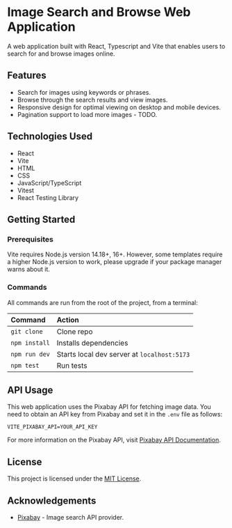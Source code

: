 # Image Search and Browse Web Application

A web application built with React, Typescript and Vite that enables users to search for and browse images online.

## Features

- Search for images using keywords or phrases.
- Browse through the search results and view images.
- Responsive design for optimal viewing on desktop and mobile devices.
- Pagination support to load more images - TODO. 

## Technologies Used

- React
- Vite
- HTML
- CSS
- JavaScript/TypeScript
- Vitest
- React Testing Library

## Getting Started

### Prerequisites

Vite requires Node.js version 14.18+, 16+. However, some templates require a higher Node.js version to work, please upgrade if your package manager warns about it.

### Commands 

All commands are run from the root of the project, from a terminal:

| Command                   | Action                                           |
| :------------------------ | :----------------------------------------------- |
| `git clone`               | Clone repo                                       |
| `npm install`             | Installs dependencies                            |
| `npm run dev`             | Starts local dev server at `localhost:5173`      |
| `npm test`                | Run tests                                        |


## API Usage

This web application uses the Pixabay API for fetching image data. You need to obtain an API key from Pixabay and set it in the `.env` file as follows:

`VITE_PIXABAY_API=YOUR_API_KEY`

For more information on the Pixabay API, visit [Pixabay API Documentation](https://pixabay.com/api/docs/).

## License

This project is licensed under the [MIT License](https://opensource.org/licenses/MIT).

## Acknowledgements

- [Pixabay](https://pixabay.com/) - Image search API provider.
